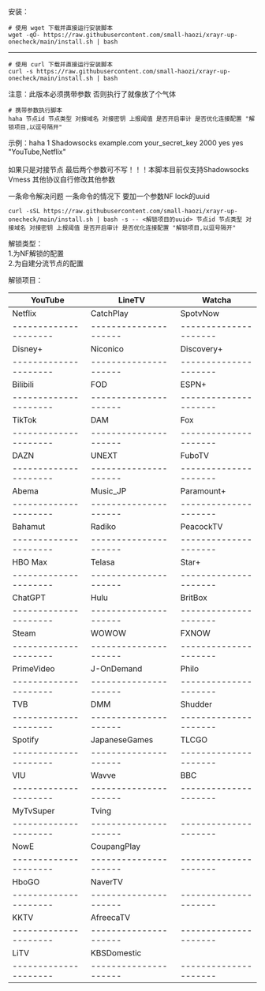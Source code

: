 安装：
```
# 使用 wget 下载并直接运行安装脚本
wget -qO- https://raw.githubusercontent.com/small-haozi/xrayr-up-onecheck/main/install.sh | bash
```
-------------------------------------------------------------------------------------------------------
```
# 使用 curl 下载并直接运行安装脚本
curl -s https://raw.githubusercontent.com/small-haozi/xrayr-up-onecheck/main/install.sh | bash
```

注意：此版本必须携带参数 否则执行了就像放了个气体

```
# 携带参数执行脚本
haha 节点id 节点类型 对接域名 对接密钥 上报阈值 是否开启审计 是否优化连接配置 "解锁项目,以逗号隔开"
```
示例：haha 1 Shadowsocks example.com your_secret_key 2000 yes yes "YouTube,Netflix"<br><br>
如果只是对接节点   最后两个参数可不写！！！本脚本目前仅支持Shadowsocks  Vmess   其他协议自行修改其他参数

一条命令解决问题  一条命令的情况下 要加一个参数NF lock的uuid
```
curl -sSL https://raw.githubusercontent.com/small-haozi/xrayr-up-onecheck/main/install.sh | bash -s -- <解锁项目的uuid> 节点id 节点类型 对接域名 对接密钥 上报阈值 是否开启审计 是否优化连接配置 "解锁项目,以逗号隔开"
```


解锁类型：<br>
1.为NF解锁的配置<br>
2.为自建分流节点的配置

解锁项目：

| YouTube             | LineTV              | Watcha              |
|---------------------|---------------------|---------------------|
| Netflix             | CatchPlay           | SpotvNow            |
|---------------------|---------------------|---------------------|
| Disney+             | Niconico            | Discovery+          |
|---------------------|---------------------|---------------------|
| Bilibili            | FOD                 | ESPN+               |
|---------------------|---------------------|---------------------|
| TikTok              | DAM                 | Fox                 |
|---------------------|---------------------|---------------------|
| DAZN                | UNEXT               | FuboTV              |
|---------------------|---------------------|---------------------|
| Abema               | Music_JP            | Paramount+          |
|---------------------|---------------------|---------------------|
| Bahamut             | Radiko              | PeacockTV           |
|---------------------|---------------------|---------------------|
| HBO Max             | Telasa              | Star+               |
|---------------------|---------------------|---------------------|
| ChatGPT             | Hulu                | BritBox             |
|---------------------|---------------------|---------------------|
| Steam               | WOWOW               | FXNOW               |
|---------------------|---------------------|---------------------|
| PrimeVideo          | J-OnDemand          | Philo               |
|---------------------|---------------------|---------------------|
| TVB                 | DMM                 | Shudder             |
|---------------------|---------------------|---------------------|
| Spotify             | JapaneseGames       | TLCGO               |
|---------------------|---------------------|---------------------|
| VIU                 | Wavve               | BBC                 |
|---------------------|---------------------|---------------------|
| MyTvSuper           | Tving               |                     |
|---------------------|---------------------|---------------------|
| NowE                | CoupangPlay         |                     |
|---------------------|---------------------|---------------------|
| HboGO               | NaverTV             |                     |
|---------------------|---------------------|---------------------|
| KKTV                | AfreecaTV           |                     |
|---------------------|---------------------|---------------------|
| LiTV                | KBSDomestic         |                     |
|---------------------|---------------------|---------------------|

